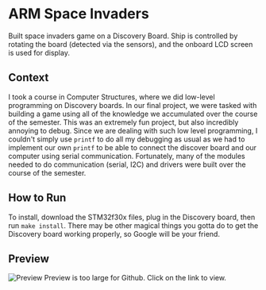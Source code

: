 # ARM Space Invaders

Built space invaders game on a Discovery Board. Ship is controlled by rotating the board (detected via the sensors), and the onboard LCD screen is used for display.

## Context
I took a course in Computer Structures, where we did low-level programming on Discovery boards. In our final project, we were tasked with building a game using all of the knowledge we accumulated over the course of the semester. This was an extremely fun project, but also incredibly annoying to debug. Since we are dealing with such low level programming, I couldn't simply use `printf` to do all my debugging as usual as we had to implement our own `printf` to be able to connect the discover board and our computer using serial communication. Fortunately, many of the modules needed to do communication (serial, I2C) and drivers were built over the course of the semester.

## How to Run
To install, download the STM32f30x files, plug in the Discovery board, then run `make install`. There may be other magical things you gotta do to get the Discovery board working properly, so Google will be your friend.

## Preview
![Preview](https://i.imgur.com/mTeTS0B.gifv) Preview is too large for Github. Click on the link to view.
